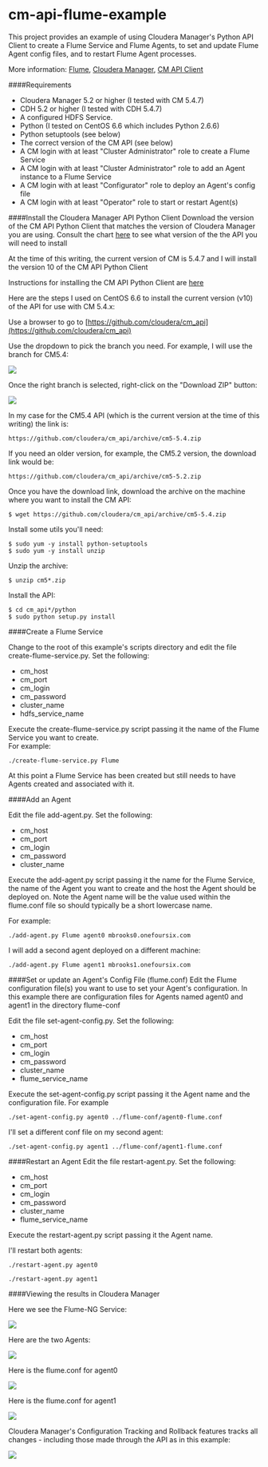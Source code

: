 cm-api-flume-example
====================

This project provides an example of using Cloudera Manager's Python API Client to create a Flume Service and Flume Agents, to set and update Flume Agent config files, and to restart Flume Agent processes.

More information:  [Flume](http://archive.cloudera.com/cdh5/cdh/5/flume-ng/FlumeUserGuide.html),  [Cloudera Manager](http://www.cloudera.com/content/cloudera/en/products-and-services/cloudera-enterprise/cloudera-manager.html), [CM API Client](http://cloudera.github.io/cm_api/)




####Requirements
- Cloudera Manager 5.2 or higher (I tested with CM 5.4.7)  
- CDH 5.2 or higher (I tested with CDH 5.4.7)
- A configured HDFS Service.
- Python (I tested on CentOS 6.6 which includes Python 2.6.6)
- Python setuptools (see below)
- The correct version of the CM API (see below)
- A CM login with at least "Cluster Administrator" role to create a Flume Service
- A CM login with at least "Cluster Administrator" role to add an Agent instance to a Flume Service 
- A CM login with at least "Configurator" role to deploy an Agent's config file
- A CM login with at least "Operator" role to start or restart Agent(s)


####Install the Cloudera Manager API Python Client
Download the version of the CM API Python Client that matches the version of Cloudera Manager you are using. Consult the chart [here](http://cloudera.github.io/cm_api/docs/releases/) to see what version of the the API you will need to install

At the time of this writing, the current version of CM is 5.4.7 and I will install the version 10 of the CM API Python Client

Instructions for installing the CM API Python Client are [here](http://cloudera.github.io/cm_api/docs/python-client/) 

Here are the steps I used on CentOS 6.6 to install the current version (v10) of the API for use with CM 5.4.x:

Use a browser to go to [https://github.com/cloudera/cm_api](https://github.com/cloudera/cm_api)

Use the dropdown to pick the branch you need. For example, I will use the branch for CM5.4:

![](images/github.jpg)

Once the right branch is selected, right-click on the "Download ZIP" button:

![](images/github-2.jpg)

In my case for the CM5.4 API (which is the current version at the time of this writing) the link is: 

	https://github.com/cloudera/cm_api/archive/cm5-5.4.zip

If you need an older version, for example, the CM5.2 version, the download link would be:

	https://github.com/cloudera/cm_api/archive/cm5-5.2.zip

Once you have the download link, download the archive on the machine where you want to install the CM API:

	$ wget https://github.com/cloudera/cm_api/archive/cm5-5.4.zip


Install some utils you'll need: 

    $ sudo yum -y install python-setuptools
    $ sudo yum -y install unzip


Unzip the archive:

	$ unzip cm5*.zip

Install the API:

	$ cd cm_api*/python
	$ sudo python setup.py install



####Create a Flume Service

Change to the root of this example's scripts directory and edit the file create-flume-service.py.  Set the following:
- cm_host
- cm_port
- cm_login
- cm_password
- cluster_name
- hdfs_service_name

Execute the create-flume-service.py script passing it the name of the Flume Service you want to create.  
For example:

    ./create-flume-service.py Flume

At this point a Flume Service has been created but still needs to have Agents created and associated with it.
  

####Add an Agent

Edit the file add-agent.py.  Set the following:
- cm_host
- cm_port
- cm_login
- cm_password
- cluster_name

Execute the add-agent.py script passing it the name for the Flume Service, the name of the Agent you want to create and the host the Agent should be deployed on. Note the Agent name will be the value used within the flume.conf file so should typically be a short lowercase name. 

For example:

    ./add-agent.py Flume agent0 mbrooks0.onefoursix.com

I will add a second agent deployed on a different machine:

    ./add-agent.py Flume agent1 mbrooks1.onefoursix.com
    
    
####Set or update an Agent's Config File (flume.conf)
Edit the Flume configuration file(s) you want to use to set your Agent's configuration.
In this example there are configuration files for Agents named agent0 and agent1 in the directory flume-conf

Edit the file set-agent-config.py.  Set the following:
- cm_host
- cm_port
- cm_login
- cm_password
- cluster_name
- flume_service_name

Execute the set-agent-config.py script passing it the Agent name and the configuration file.  For example

    ./set-agent-config.py agent0 ../flume-conf/agent0-flume.conf
    
I'll set a different conf file on my second agent:    
    
    ./set-agent-config.py agent1 ../flume-conf/agent1-flume.conf
    
        
####Restart an Agent
Edit the file restart-agent.py.  Set the following:
- cm_host
- cm_port
- cm_login
- cm_password
- cluster_name
- flume_service_name

Execute the restart-agent.py script passing it the Agent name.  

I'll restart both agents:

    ./restart-agent.py agent0
    
    ./restart-agent.py agent1


####Viewing the results in Cloudera Manager

Here we see the Flume-NG Service:

![](images/cm-1.jpg)


Here are the two Agents:

![](images/cm-2.jpg)


Here is the flume.conf for agent0

![](images/cm-3.jpg)


Here is the flume.conf for agent1

![](images/cm-4.jpg)



Cloudera Manager's Configuration Tracking and Rollback features tracks all changes - including those made through the API as in this example:

![](images/cm-5.jpg)



